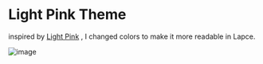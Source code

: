 # Light Pink Theme

inspired by [Light Pink](https://github.com/mgwg/light-pink-theme) , I changed colors to make it more readable in Lapce.

![image](https://user-images.githubusercontent.com/9583775/176034298-686562fd-9230-4c45-a3fb-4c3823032d93.png)
